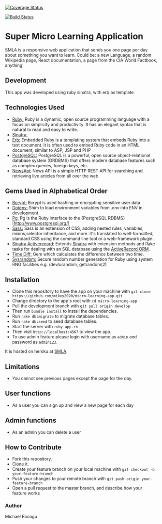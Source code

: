 [![Coverage Status](https://coveralls.io/repos/github/mikey2020/micro-learning-app/badge.svg?branch=ch-refactor-tests)](https://coveralls.io/github/mikey2020/micro-learning-app?branch=develop)

[![Build Status](https://travis-ci.org/mikey2020/micro-learning-app.svg?branch=develop)](https://travis-ci.org/mikey2020/micro-learning-app)


# Super Micro Learning Application

SMLA is a responsive web application that sends you one page per day about something you want to learn. Could be: a new Language, a random Wikipedia page, React documentation, a page from the CIA World Factbook, anything! 

## Development
This app was developed using ruby sinatra, with erb as template.

## Technologies Used
* [Ruby:](https://www.ruby-lang.org/en/) Ruby is a dynamic, open source programming language with a focus on simplicity and productivity. It has an elegant syntax that is natural to read and easy to write.
* [Sinatra:](http://sinatrarb.com//)
* [Erb:](https://en.wikipedia.org/wiki/ERuby) Embedded Ruby is a templating system that embeds Ruby into a text document. It is often used to embed Ruby code in an HTML document, similar to ASP, JSP and PHP
* [PostgreSQL:](https://www.postgresql.org/) PostgreSQL is a powerful, open source object-relational database system (ORDBMS) that offers modern database features such as complex queries, foreign keys, etc.
* [NewsApi:](https://newsapi.org/) News API is a simple HTTP REST API for searching and retrieving live articles from all over the web

## Gems Used in Alphabetical Order 
* [Bcrypt:](https://rubygems.org/gems/bcrypt/versions/3.1.11) Bcrypt is used hashing or encrypting sensitive user data
* [Dotenv:](https://github.com/bkeepers/dotenv) Shim to load environment variables from .env into ENV in development.
* [Pg:](https://rubygems.org/gems/pg/versions/0.18.4) Pg is the Ruby interface to the {PostgreSQL RDBMS}[http://www.postgresql.org/]
* [Sass:](https://github.com/sass/ruby-sass)  Sass is an extension of CSS, adding nested rules, variables, mixins,selector inheritance, and more. It's translated to well-formatted, standard CSS using the command line tool or a web-framework plugin.
* [Sinatra Activerecord:](https://github.com/janko-m/sinatra-activerecord) Extends [Sinatra](http://www.sinatrarb.com/) with extension methods and Rake
tasks for dealing with an SQL database using the
[ActiveRecord ORM](https://github.com/rails/rails/tree/master/activerecord).
* [Time Diff:](https://rubygems.org/gems/time_diff) Gem which calculates the difference between two time.
* [Sysrandom:](https://github.com/cryptosphere/sysrandom) Secure random number generation for Ruby using system RNG facilities e.g. /dev/urandom, getrandom(2)

## Installation
- Clone this repository to have the app on your machine with ```git clone https://github.com/mikey2020/micro-learning-app.git```
- Change directory to the app's root with ```cd micro-learning-app```
- Pull the development branch with ```git pull origin develop```
- Then run ```bundle install```  to install the dependencies.
- Run ```rake db:migrate``` to migrate database tables.
- Run ```rake db:seed``` to seed database tables.
- Start the server with ```ruby app.rb```
- Then visit ```http://localhost:4567``` to view the app.
- To use admin feature please login with username as `admin` and password as `admin123`.

It is hosted on heroku at <a href="https://micro-learning.herokuapp.com/" target="_blank">SMLA</a>.

## Limitations
- You cannot see previous pages except the page for the day.

## User functions
- As a user you can sign up and view a new page for each day

## Admin functions
- As an admin you can delete a user 

## How to Contribute
- Fork this repository.
- Clone it.
- Create your feature branch on your local machine with ```git checkout -b your-feature-branch```
- Push your changes to your remote branch with ```git push origin your-feature-branch```
- Open a pull request to the master branch, and describe how your feature works

### Author
Michael Eboagu